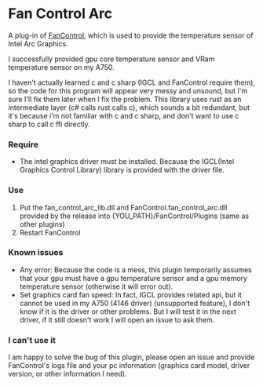 ﻿# Fan Control Arc

A plug-in of [FanControl](https://github.com/Rem0o/FanControl.Releases), 
which is used to provide the temperature sensor of Intel Arc Graphics.

I successfully provided gpu core temperature sensor and VRam temperature sensor on my A750.

I haven't actually learned c and c sharp (IGCL and FanControl require them), so the code for this program will appear very messy and unsound, but I'm sure I'll fix them later when I fix the problem.
This library uses rust as an intermediate layer (c# calls rust calls c), which sounds a bit redundant, but it's because i'm not familiar with c and c sharp, and don't want to use c sharp to call c ffi directly.

### Require
* The intel graphics driver must be installed. Because the IGCL(Intel Graphics Control Library) library is provided with the driver file.

### Use
1. Put the fan_control_arc_lib.dll and FanControl.fan_control_arc.dll provided by the release into {YOU_PATH}/FanControl/Plugins (same as other plugins)
2. Restart FanControl

### Known issues
* Any error: Because the code is a mess, this plugin temporarily assumes that your gpu must have a gpu temperature sensor and a gpu memory temperature sensor (otherwise it will error out).
* Set graphics card fan speed: In fact, IGCL provides related api, but it cannot be used in my A750 (4146 driver) (unsupported feature), I don't know if it is the driver or other problems. But I will test it in the next driver, if it still doesn't work I will open an issue to ask them.

### I can't use it
I am happy to solve the bug of this plugin, please open an issue and provide FanControl's logs file and your pc information (graphics card model, driver version, or other information I need).